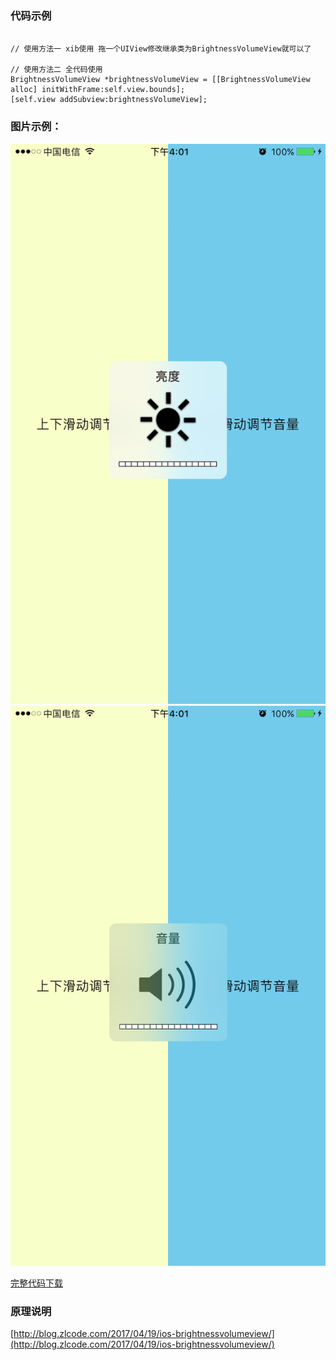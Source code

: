### 代码示例

```
	
// 使用方法一 xib使用 拖一个UIView修改继承类为BrightnessVolumeView就可以了
    
// 使用方法二 全代码使用
BrightnessVolumeView *brightnessVolumeView = [[BrightnessVolumeView alloc] initWithFrame:self.view.bounds];
[self.view addSubview:brightnessVolumeView];

```
	
### 图片示例：

![uiwebview-menu-1](./Screenshot/IMG_1.PNG)
![uiwebview-menu-1](./Screenshot/IMG_2.PNG)

[完整代码下载](https://github.com/YiQieSuiYuan/BrightnessVolumeView)

### 原理说明
[http://blog.zlcode.com/2017/04/19/ios-brightnessvolumeview/](http://blog.zlcode.com/2017/04/19/ios-brightnessvolumeview/)

